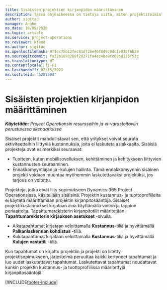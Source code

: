 ```yaml
---
title: Sisäisten projektien kirjanpidon määrittäminen
description: Tässä ohjeaiheessa on tietoja siitä, miten projektitoimintojen sisäisten projektien kirjanpitokäytäntöjä määritetään.
author: sigitac
manager: Annbe
ms.date: 10/09/2020
ms.topic: article
ms.service: project-operations
ms.reviewer: kfend
ms.author: sigitac
ms.openlocfilehash: 9f1cc75b12fec81d726e46f8d970dcfe030f6b29
ms.sourcegitcommit: fa32b1893286f20271fa4ec4be8fc68bd135f53c
ms.translationtype: HT
ms.contentlocale: fi-FI
ms.lasthandoff: 02/15/2021
ms.locfileid: "5287594"
---
```

# <a name="configure-accounting-for-internal-projects"></a>Sisäisten projektien kirjanpidon määrittäminen

_**Käytetään:** Project Operationsin resursseihin ja ei-varastoitaviin perustuvissa skenaarioissa_

Sisäiset projektit mahdollistavat sen, että yritykset voivat seurata aktiviteetteihin liittyviä kustannuksia, joita ei laskuteta asiakkaalta. Sisäisiä projekteja ovat esimerkiksi seuraavat:

- Tuotteen, kuten mobiilisovelluksen, kehittäminen ja kehitykseen liittyvien kustannusten seuraaminen.
- Ennakkomyyntiajan ja -kulujen hallinta. Tämä ennakkomyynnin sisäinen projekti voidaan muuntaa myöhemmin laskutettavaksi projektiksi, jos tarjous on voitettu.

Projekteja, jotka eivät liity sopimukseen Dynamics 365 Project Operationsissa, käsitellään sisäisinä. Projektin kustannus- ja tuottoprofiileita ei käytetä määrittämään projektin kirjanpitosääntöjä. Sisäiset projektikustannukset kirjataan aina käyttämällä voiton ja tappion periaatteita. Tapahtumarekisterin kirjanpitotilit määritetään **Tapahtumarekisterin kirjauksen asetukset** -sivulla.

- Aikatapahtumat kirjataan veloittamalla **Kustannus**-tiliä ja hyvittämällä **Palkanlaskennan kohdistus** -tiliä.
- Kulutapahtumat kirjataan veloittamalla **Kustannus**-tiliä ja hyvittämällä **Kulujen vastatili** -tiliä.

Kun tapahtumat on kirjattu projektiin ja projekti on liitetty projektisopimukseen, järjestelmä peruuttaa kaikki kertyneet tapahtumat ja luo uudet laskutettavat tapahtumat. Laskutettavat tapahtumat noudattavat kunkin projektin kustannus- ja tuottoprofiilissa määritettyjä kirjanpitosääntöjä.




[!INCLUDE[footer-include](../includes/footer-banner.md)]